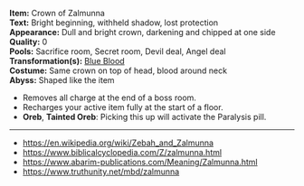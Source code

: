 **Item:** Crown of Zalmunna
<br>
**Text:** Bright beginning, withheld shadow, lost protection
<br>
**Appearance:** Dull and bright crown, darkening and chipped at one side
<br>
**Quality:** 0
<br>
**Pools:** Sacrifice room, Secret room, Devil deal, Angel deal
<br>
**Transformation(s):** [Blue Blood](/docs/transformations/Blue%20Blood/idea.md)
<br>
**Costume:** Same crown on top of head, blood around neck
<br>
**Abyss:** Shaped like the item

- Removes all charge at the end of a boss room.
- Recharges your active item fully at the start of a floor.
- **Oreb**, **Tainted Oreb**: Picking this up will activate the Paralysis pill.

---

- https://en.wikipedia.org/wiki/Zebah_and_Zalmunna
- https://www.biblicalcyclopedia.com/Z/zalmunna.html
- https://www.abarim-publications.com/Meaning/Zalmunna.html
- https://www.truthunity.net/mbd/zalmunna
